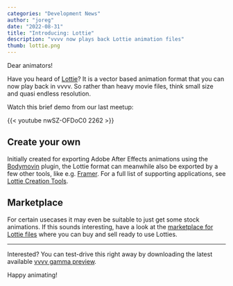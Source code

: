 ```yaml
---
categories: "Development News"
author: "joreg"
date: "2022-08-31"
title: "Introducing: Lottie"
description: "vvvv now plays back Lottie animation files"
thumb: lottie.png
---
```


Dear animators!

Have you heard of [Lottie](https://lottiefiles.com/what-is-lottie)? It is a vector based animation format that you can now play back in vvvv. So rather than heavy movie files, think small size and quasi endless resolution. 

Watch this brief demo from our last meetup:

{{< youtube nwSZ-OFDoC0 2262 >}}

## Create your own

Initially created for exporting Adobe After Effects animations using the [Bodymovin](https://aescripts.com/bodymovin/) plugin, the Lottie format can meanwhile also be exported by a few other tools, like e.g. [Framer](https://www.framer.com/plugins/lottie/). For a full list of supporting applications, see [Lottie Creation Tools](https://github.com/LottieFiles/awesome-lottie#Creation-Tools).

## Marketplace 

For certain usecases it may even be suitable to just get some stock animations. If this sounds interesting, have a look at the  [marketplace for Lottie files](https://lottiefiles.com/marketplace) where you can buy and sell ready to use Lotties. 

--- 
Interested? You can test-drive this right away by downloading the latest available [vvvv gamma preview](https://visualprogramming.net/#Download).

Happy animating!
